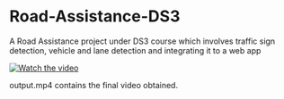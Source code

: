 # Road-Assistance-DS3
A Road Assistance project under DS3 course which involves traffic sign detection, vehicle and lane detection and integrating it to a web app

[![Watch the video](https://www.youtube.com/watch?v=PhZLp78iRag)](https://www.youtube.com/watch?v=PhZLp78iRag)

output.mp4 contains the final video obtained.
